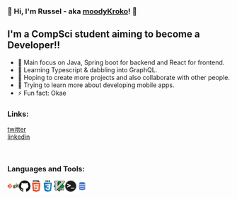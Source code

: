 ### 👋 Hi, I'm Russel - aka [moodyKroko][website]! 👋

## I'm a CompSci student aiming to become a Developer!!

- 🔭 Main focus on Java, Spring boot for backend and React for frontend.
- 🌱 Learning Typescript & dabbling into GraphQL.
- 👯 Hoping to create more projects and also collaborate with other people.
- 🥅 Trying to learn more about developing mobile apps.
- ⚡ Fun fact: Okae

### Links:
[twitter]   
[linkedin]   

<br/>

### Languages and Tools:
<img align="left" alt="Git" width="26px" src="https://raw.githubusercontent.com/github/explore/80688e429a7d4ef2fca1e82350fe8e3517d3494d/topics/git/git.png" />  
<img align="left" alt="GitHub" width="26px" src="https://raw.githubusercontent.com/github/explore/78df643247d429f6cc873026c0622819ad797942/topics/github/github.png" />  
<img align="left" alt="HTML5" width="26px" src="https://raw.githubusercontent.com/github/explore/80688e429a7d4ef2fca1e82350fe8e3517d3494d/topics/html/html.png" />  
<img align="left" alt="CSS" width="26px" src="https://raw.githubusercontent.com/github/explore/80688e429a7d4ef2fca1e82350fe8e3517d3494d/topics/css/css.png" />  
<img align="left" alt="Vim" width="26px" src="https://raw.githubusercontent.com/github/explore/80688e429a7d4ef2fca1e82350fe8e3517d3494d/topics/vim/vim.png" />  
<img align="left" alt="terminal" width="26px" src="https://raw.githubusercontent.com/github/explore/80688e429a7d4ef2fca1e82350fe8e3517d3494d/topics/terminal/terminal.png" />  
<img align="left" alt="SQL" width="26px" src="https://raw.githubusercontent.com/github/explore/80688e429a7d4ef2fca1e82350fe8e3517d3494d/topics/sql/sql.png" />  

<br/>
<br/>

[website]:  https://lucky3forme.com
[twitter]:  #
[linkedin]: https://www.linkedin.com/in/russel-r-9268b4190
